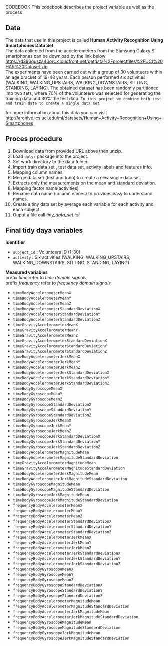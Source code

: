 CODEBOOK
This codebook describes the project variable as well as the process
## Data
The data that use in this project is called **Human Activity Recognition Using Smartphones Data Set**<br/>
The data collected from the accelerometers from the Samsung Galaxy S smartphones can be download by the link below<br/>
https://d396qusza40orc.cloudfront.net/getdata%2Fprojectfiles%2FUCI%20HAR%20Dataset.zip<br/>
The experiments have been carried out with a group of 30 volunteers within an age bracket of 19-48 years. Each person performed six activities (WALKING, WALKING_UPSTAIRS, WALKING_DOWNSTAIRS, SITTING, STANDING, LAYING). The obtained dataset has been randomly partitioned into two sets, where 70% of the volunteers was selected for generating the training data and 30% the test data. 
`In this project we combine both test and train data to create a single data set`

for more information about this data you can visit <br/>
http://archive.ics.uci.edu/ml/datasets/Human+Activity+Recognition+Using+Smartphones<br/>

## Proces procedure
1. Download data from provided URL above then unzip.
1. Load `dplyr` package into the project.
1. Set work directory to the data folder.
1. Import train data set , test data set, activity labels and features info.
1. Mapping column names
1. Merge data set (test and train) to create a new single data set.
1. Extracts only the measurements on the mean and standard deviation.
1. Mapping factor name(activities)
1. Rename data name (column names) to provides easy to understand names.
1. Create a tiny data set by average each variable for each activity and each subject.
1. Ouput a file call *tiny_data_set.txt*

## Final tidy daya variables

**Identifier** <br/>
 * `subject_id` : Volunteers ID (1-30)
 * `activity` : Six activities (WALKING, WALKING_UPSTAIRS, WALKING_DOWNSTAIRS, SITTING, STANDING, LAYING)
 
**Measured variables**<br/>
prefix *time* refer to *time domain signals*<br/>
prefix *frequency* refer to *frequency domain signals*

 * `timeBodyAccelerometerMeanX`
 * `timeBodyAccelerometerMeanY`
 * `timeBodyAccelerometerMeanZ`
 * `timeBodyAccelerometerStandardDeviationX`
 * `timeBodyAccelerometerStandardDeviationY`
 * `timeBodyAccelerometerStandardDeviationZ`
 * `timeGravityAccelerometerMeanX`
 * `timeGravityAccelerometerMeanY`
 * `timeGravityAccelerometerMeanZ`
 * `timeGravityAccelerometerStandardDeviationX`
 * `timeGravityAccelerometerStandardDeviationY`
 * `timeGravityAccelerometerStandardDeviationZ`
 * `timeBodyAccelerometerJerkMeanX`
 * `timeBodyAccelerometerJerkMeanY`
 * `timeBodyAccelerometerJerkMeanZ`
 * `timeBodyAccelerometerJerkStandardDeviationX`
 * `timeBodyAccelerometerJerkStandardDeviationY`
 * `timeBodyAccelerometerJerkStandardDeviationZ`
 * `timeBodyGyroscopeMeanX`
 * `timeBodyGyroscopeMeanY`
 * `timeBodyGyroscopeMeanZ`
 * `timeBodyGyroscopeStandardDeviationX`
 * `timeBodyGyroscopeStandardDeviationY`
 * `timeBodyGyroscopeStandardDeviationZ`
 * `timeBodyGyroscopeJerkMeanX`
 * `timeBodyGyroscopeJerkMeanY`
 * `timeBodyGyroscopeJerkMeanZ`
 * `timeBodyGyroscopeJerkStandardDeviationX`
 * `timeBodyGyroscopeJerkStandardDeviationY`
 * `timeBodyGyroscopeJerkStandardDeviationZ`
 * `timeBodyAccelerometerMagnitudeMean`
 * `timeBodyAccelerometerMagnitudeStandardDeviation`
 * `timeGravityAccelerometerMagnitudeMean`
 * `timeGravityAccelerometerMagnitudeStandardDeviation`
 * `timeBodyAccelerometerJerkMagnitudeMean`
 * `timeBodyAccelerometerJerkMagnitudeStandardDeviation`
 * `timeBodyGyroscopeMagnitudeMean`
 * `timeBodyGyroscopeMagnitudeStandardDeviation`
 * `timeBodyGyroscopeJerkMagnitudeMean`
 * `timeBodyGyroscopeJerkMagnitudeStandardDeviation`
 * `frequencyBodyAccelerometerMeanX`
 * `frequencyBodyAccelerometerMeanY`
 * `frequencyBodyAccelerometerMeanZ`
 * `frequencyBodyAccelerometerStandardDeviationX`
 * `frequencyBodyAccelerometerStandardDeviationY`
 * `frequencyBodyAccelerometerStandardDeviationZ`
 * `frequencyBodyAccelerometerJerkMeanX`
 * `frequencyBodyAccelerometerJerkMeanY`
 * `frequencyBodyAccelerometerJerkMeanZ`
 * `frequencyBodyAccelerometerJerkStandardDeviationX`
 * `frequencyBodyAccelerometerJerkStandardDeviationY`
 * `frequencyBodyAccelerometerJerkStandardDeviationZ`
 * `frequencyBodyGyroscopeMeanX`
 * `frequencyBodyGyroscopeMeanY`
 * `frequencyBodyGyroscopeMeanZ`
 * `frequencyBodyGyroscopeStandardDeviationX`
 * `frequencyBodyGyroscopeStandardDeviationY`
 * `frequencyBodyGyroscopeStandardDeviationZ`
 * `frequencyBodyAccelerometerMagnitudeMean`
 * `frequencyBodyAccelerometerMagnitudeStandardDeviation`
 * `frequencyBodyAccelerometerJerkMagnitudeMean`
 * `frequencyBodyAccelerometerJerkMagnitudeStandardDeviation`
 * `frequencyBodyGyroscopeMagnitudeMean`
 * `frequencyBodyGyroscopeMagnitudeStandardDeviation`
 * `frequencyBodyGyroscopeJerkMagnitudeMean`
 * `frequencyBodyGyroscopeJerkMagnitudeStandardDeviation`
